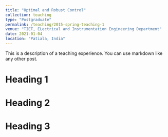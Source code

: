 ```yaml
---
title: "Optimal and Robust Control"
collection: teaching
type: "Postgraduate"
permalink: /teaching/2015-spring-teaching-1
venue: "TIET, ELectrical and Instrumentation Engineering Department"
date: 2021-01-04
location: "Patiala, India"
---
```


This is a description of a teaching experience. You can use markdown like any other post.

Heading 1
======

Heading 2
======

Heading 3
======
